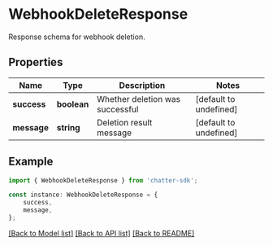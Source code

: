 # WebhookDeleteResponse

Response schema for webhook deletion.

## Properties

Name | Type | Description | Notes
------------ | ------------- | ------------- | -------------
**success** | **boolean** | Whether deletion was successful | [default to undefined]
**message** | **string** | Deletion result message | [default to undefined]

## Example

```typescript
import { WebhookDeleteResponse } from 'chatter-sdk';

const instance: WebhookDeleteResponse = {
    success,
    message,
};
```

[[Back to Model list]](../README.md#documentation-for-models) [[Back to API list]](../README.md#documentation-for-api-endpoints) [[Back to README]](../README.md)
